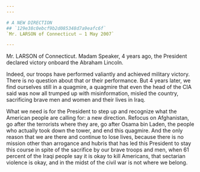 ```yaml
---
---

# A NEW DIRECTION
## `129e38c0ebcf9b2d085348d7a9eafc6f`
`Mr. LARSON of Connecticut — 1 May 2007`

---
```



Mr. LARSON of Connecticut. Madam Speaker, 4 years ago, the President 
declared victory onboard the Abraham Lincoln.

Indeed, our troops have performed valiantly and achieved military 
victory. There is no question about that or their performance. But 4 
years later, we find ourselves still in a quagmire, a quagmire that 
even the head of the CIA said was now all trumped up with 
misinformation, misled the country, sacrificing brave men and women and 
their lives in Iraq.

What we need is for the President to step up and recognize what the 
American people are calling for: a new direction. Refocus on 
Afghanistan, go after the terrorists where they are, go after Osama bin 
Laden, the people who actually took down the tower, and end this 
quagmire. And the only reason that we are there and continue to lose 
lives, because there is no mission other than arrogance and hubris that 
has led this President to stay this course in spite of the sacrifice by 
our brave troops and men, when 61 percent of the Iraqi people say it is 
okay to kill Americans, that sectarian violence is okay, and in the 
midst of the civil war is not where we belong.
